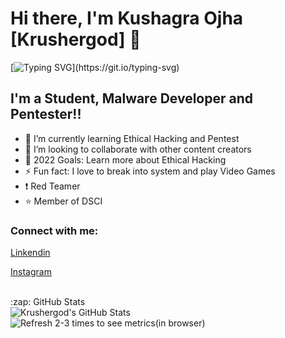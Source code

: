 # Hi there, I'm Kushagra Ojha [Krushergod] 👋 

[![Typing SVG](https://readme-typing-svg.herokuapp.com?font=JetBrains+Mono&color=%23FF3F36&lines=Building+our+future.;Let's+securize+this+world!;Let's+continue+learning!;Let’s+get+after+it+relentlessly!)](https://git.io/typing-svg)

## I'm a Student, Malware Developer and Pentester!!

- 🌱 I’m currently learning Ethical Hacking and Pentest
- 👯 I’m looking to collaborate with other content creators
- 🥅 2022 Goals: Learn more about Ethical Hacking
- ⚡ Fun fact: I love to break into system and play Video Games
- :exclamation: Red Teamer
- :star: Member of DSCI

### Connect with me:

[Linkendin](https://linkedin.com/in/kushagra-ojha-409548219/)

[Instagram](https://instagram.com/mr.robot___007/)

<br />

  <summary>:zap: GitHub Stats</summary>

  <img align="left" alt="Krushergod's GitHub Stats" src="https://github-readme-stats.vercel.app/api?username=Krushergod&show_icons=true&hide_border=false&title_color=ff652f&icon_color=FFE400&bg_color=09131B&text_color=ffffff&border_color=0c1a25" />


![Refresh 2-3 times to see metrics(in browser)](https://metrics.lecoq.io/Krushergod?template=classic&languages=1&languages.limit=8&languages.sections=most-used&languages.colors=github&languages.threshold=0%25&languages.indepth=false&languages.analysis.timeout=15&languages.categories=markup%2C%20programming&languages.recent.categories=markup%2C%20programming&languages.recent.load=300&languages.recent.days=14&config.timezone=Europe%2FMoscow)
